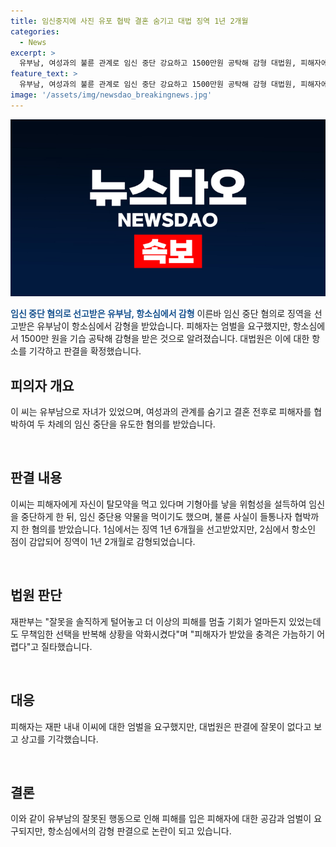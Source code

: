 ```yaml
---
title: 임신중지에 사진 유포 협박 결혼 숨기고 대법 징역 1년 2개월
categories:
  - News
excerpt: >
  유부남, 여성과의 불륜 관계로 임신 중단 강요하고 1500만원 공탁해 감형 대법원, 피해자에게 피해를 주고 1년 2개월형을 선고받은 이 씨에 대한 항소심을 기각했다. 이 씨는 피해자와 결혼 전 교제 기간 동안 여성을 속여 두 번의 낙태를 강요하고, 협박까지 가했다. 2심에서 1500만원을 법원에 공탁하며 감형을 받았는데, 피해자는 재판과정에서 엄벌을 요구해왔다.
feature_text: >
  유부남, 여성과의 불륜 관계로 임신 중단 강요하고 1500만원 공탁해 감형 대법원, 피해자에게 피해를 주고 1년 2개월형을 선고받은 이 씨에 대한 항소심을 기각했다. 이 씨는 피해자와 결혼 전 교제 기간 동안 여성을 속여 두 번의 낙태를 강요하고, 협박까지 가했다. 2심에서 1500만원을 법원에 공탁하며 감형을 받았는데, 피해자는 재판과정에서 엄벌을 요구해왔다.
image: '/assets/img/newsdao_breakingnews.jpg'
---
```


<p><img src="/assets/img/newsdao_breakingnews.jpg" alt="firstkoreanews 속보" /></p>

<p><b><span style="color: #1a5490;">임신 중단 혐의로 선고받은 유부남, 항소심에서 감형</span></b>
이른바 임신 중단 혐의로 징역을 선고받은 유부남이 항소심에서 감형을 받았습니다. 피해자는 엄벌을 요구했지만, 항소심에서 1500만 원을 기습 공탁해 감형을 받은 것으로 알려졌습니다. 대법원은 이에 대한 항소를 기각하고 판결을 확정했습니다.</p>

<h2 data-ke-size="size26">피의자 개요</h2>

<p>이 씨는 유부남으로 자녀가 있었으며, 여성과의 관계를 숨기고 결혼 전후로 피해자를 협박하여 두 차례의 임신 중단을 유도한 혐의를 받았습니다.</p>

<p data-ke-size="size16">&nbsp;</p>

<h2 data-ke-size="size26">판결 내용</h2>

<p>이씨는 피해자에게 자신이 탈모약을 먹고 있다며 기형아를 낳을 위험성을 설득하여 임신을 중단하게 한 뒤, 임신 중단용 약물을 먹이기도 했으며, 불륜 사실이 들통나자 협박까지 한 혐의를 받았습니다. 1심에서는 징역 1년 6개월을 선고받았지만, 2심에서 항소인 점이 감압되어 징역이 1년 2개월로 감형되었습니다.</p>

<p data-ke-size="size16">&nbsp;</p>

<h2 data-ke-size="size26">법원 판단</h2>

<p>재판부는 "잘못을 솔직하게 털어놓고 더 이상의 피해를 멈출 기회가 얼마든지 있었는데도 무책임한 선택을 반복해 상황을 악화시켰다"며 "피해자가 받았을 충격은 가늠하기 어렵다"고 질타했습니다.</p>

<p data-ke-size="size16">&nbsp;</p>

<h2 data-ke-size="size26">대응</h2>

<p>피해자는 재판 내내 이씨에 대한 엄벌을 요구했지만, 대법원은 판결에 잘못이 없다고 보고 상고를 기각했습니다. </p>

<p data-ke-size="size16">&nbsp;</p>

<h2 data-ke-size="size26">결론</h2>

<p>이와 같이 유부남의 잘못된 행동으로 인해 피해를 입은 피해자에 대한 공감과 엄벌이 요구되지만, 항소심에서의 감형 판결으로 논란이 되고 있습니다.</p>

